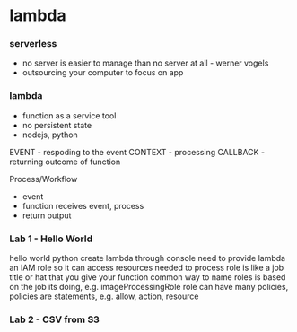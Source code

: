 # lambda

### serverless

- no server is easier to manage than no server at all - werner vogels
- outsourcing your computer to focus on app

### lambda

- function as a service tool
- no persistent state
- nodejs, python

EVENT - respoding to the event
CONTEXT - processing
CALLBACK - returning outcome of function 

Process/Workflow

- event
- function receives event, process
- return output

### Lab 1 - Hello World

hello world python
create lambda through console
need to provide lambda an IAM role so it can access resources needed to process
role is like a job title or hat that you give your function
common way to name roles is based on the job its doing, e.g. imageProcessingRole
role can have many policies, policies are statements, e.g. allow, action, resource

### Lab 2 - CSV from S3

